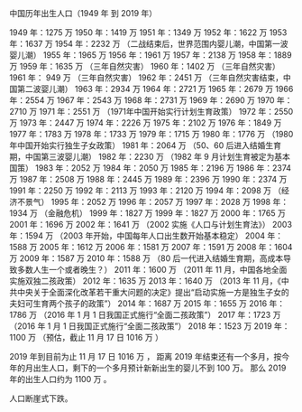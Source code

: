 
中国历年出生人口（1949 年 到 2019 年）

1949 年：1275 万
1950 年：1419 万
1951 年：1349 万
1952 年：1622 万
1953 年：1637 万
1954 年：2232 万  （二战结束后，世界范围内婴儿潮，中国第一波婴儿潮）
1955 年：1965 万
1956 年：1961 万
1957 年：2138 万
1958 年：1889 万
1959 年：1635 万  （三年自然灾害）
1960 年：1402 万  （三年自然灾害）
1961 年： 949 万  （三年自然灾害）
1962 年：2451 万  （三年自然灾害结束，中国第二波婴儿潮）
1963 年：2934 万
1964 年：2721 万
1965 年：2679 万
1966 年：2554 万
1967 年：2543 万
1968 年：2731 万
1969 年：2690 万
1970 年：2710 万
1971 年：2551 万  （1971年中国开始实行计划生育政策）
1972 年：2550 万
1973 年：2447 万
1974 年：2226 万
1975 年：2102 万
1976 年：1849 万
1977 年：1783 万
1978 年：1733 万
1979 年：1715 万
1980 年：1776 万  （1980 年中国开始实行独生子女政策）
1981 年：2064 万  （50、60 后进入结婚生育期，中国第三波婴儿潮）
1982 年：2230 万  （1982 年 9 月计划生育被定为基本国策）
1983 年：2052 万
1984 年：2050 万
1985 年：2196 万
1986 年：2374 万
1987 年：2508 万
1988 年：2445 万
1989 年：2396 万
1990 年：2374 万
1991 年：2250 万
1992 年：2113 万
1993 年：2120 万
1994 年：2098 万  （经济不景气）
1995 年：2052 万
1996 年：2057 万
1997 年：2028 万
1998 年：1934 万  （金融危机）
1999 年：1827 万
1999 年：1827 万
2000 年：1765 万
2001 年：1696 万
2002 年：1641 万  （2002 实施《人口与计划生育法》）
2003 年：1594 万  （2003 年开始，中国每年人口出生数开始基本稳定）
2004 年：1588 万
2005 年：1612 万
2006 年：1581 万
2007 年：1591 万
2008 年：1604 万
2009 年：1587 万
2010 年：1588 万  （80 后一代进入结婚生育期，高成本导致多数人生一个或者晚生？）
2011 年：1600 万  （2011 年 11 月，中国各地全面实施双独二孩政策）
2012 年：1635 万
2013 年：1640 万  （2013 年 11 月，《中共中央关于全面深化改革若干重大问题的决定》提出“启动实施一方是独生子女的夫妇可生育两个孩子的政策”）
2014 年：1687 万
2015 年：1655 万
2016 年：1786 万  （2016 年 1 月 1 日我国正式施行“全面二孩政策”）
2017 年：1723 万  （2016 年 1 月 1 日我国正式施行“全面二孩政策”）
2018 年：1523 万
2019 年：1100 万  （预估，截止 11 月 17 日 1016  万 ）

2019 年到目前为止 11 月 17 日 1016 万 ，
距离 2019 年结束还有一个多月，按今年的月出生人口，剩下的一个多月预计新新出生的婴儿不到 100 万。
那么 2019 年的出生人口约为 1100 万 。​

人口断崖式下跌。


